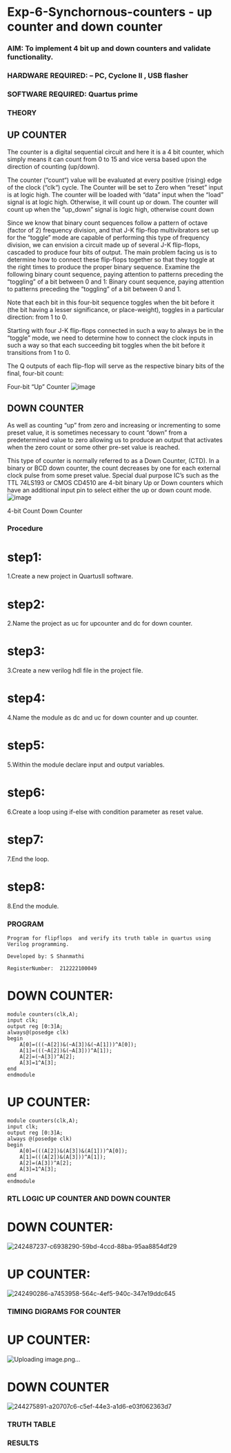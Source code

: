 # Exp-6-Synchornous-counters - up counter and down counter 
### AIM: To implement 4 bit up and down counters and validate  functionality.
### HARDWARE REQUIRED:  – PC, Cyclone II , USB flasher
### SOFTWARE REQUIRED:   Quartus prime
### THEORY 

## UP COUNTER 
The counter is a digital sequential circuit and here it is a 4 bit counter, which simply means it can count from 0 to 15 and vice versa based upon the direction of counting (up/down). 

The counter (“count“) value will be evaluated at every positive (rising) edge of the clock (“clk“) cycle.
The Counter will be set to Zero when “reset” input is at logic high.
The counter will be loaded with “data” input when the “load” signal is at logic high. Otherwise, it will count up or down.
The counter will count up when the “up_down” signal is logic high, otherwise count down

Since we know that binary count sequences follow a pattern of octave (factor of 2) frequency division, and that J-K flip-flop multivibrators set up for the “toggle” mode are capable of performing this type of frequency division, we can envision a circuit made up of several J-K flip-flops, cascaded to produce four bits of output.
The main problem facing us is to determine how to connect these flip-flops together so that they toggle at the right times to produce the proper binary sequence.
Examine the following binary count sequence, paying attention to patterns preceding the “toggling” of a bit between 0 and 1:
Binary count sequence, paying attention to patterns preceding the “toggling” of a bit between 0 and 1.

Note that each bit in this four-bit sequence toggles when the bit before it (the bit having a lesser significance, or place-weight), toggles in a particular direction: from 1 to 0.



 
 

Starting with four J-K flip-flops connected in such a way to always be in the “toggle” mode, we need to determine how to connect the clock inputs in such a way so that each succeeding bit toggles when the bit before it transitions from 1 to 0.

The Q outputs of each flip-flop will serve as the respective binary bits of the final, four-bit count:

 
 

Four-bit “Up” Counter
![image](https://user-images.githubusercontent.com/36288975/169644758-b2f4339d-9532-40c5-af40-8f4f8c942e2c.png)



## DOWN COUNTER 

As well as counting “up” from zero and increasing or incrementing to some preset value, it is sometimes necessary to count “down” from a predetermined value to zero allowing us to produce an output that activates when the zero count or some other pre-set value is reached.

This type of counter is normally referred to as a Down Counter, (CTD). In a binary or BCD down counter, the count decreases by one for each external clock pulse from some preset value. Special dual purpose IC’s such as the TTL 74LS193 or CMOS CD4510 are 4-bit binary Up or Down counters which have an additional input pin to select either the up or down count mode.
![image](https://user-images.githubusercontent.com/36288975/169644844-1a14e123-7228-4ed8-81a9-eb937dff4ac8.png)


4-bit Count Down Counter
### Procedure
# step1:
1.Create a new project in QuartusII software.
# step2:
2.Name the project as uc for upcounter and dc for down counter.
# step3:
3.Create a new verilog hdl file in the project file.
#  step4:
4.Name the module as dc and uc for down counter and up counter.
#  step5:
5.Within the module declare input and output variables.
# step6:
6.Create a loop using if-else with condition parameter as reset value.
# step7:
7.End the loop.
# step8:
8.End the module.



### PROGRAM 
```
Program for flipflops  and verify its truth table in quartus using Verilog programming.

Developed by: S Shanmathi

RegisterNumber:  212222100049
```
# DOWN COUNTER:
```
module counters(clk,A);
input clk;
output reg [0:3]A;
always@(posedge clk)
begin
	A[0]=(((~A[2])&(~A[3])&(~A[1]))^A[0]);
	A[1]=(((~A[2])&(~A[3]))^A[1]);
	A[2]=(~A[3])^A[2];
	A[3]=1^A[3];
end
endmodule
```
# UP COUNTER:
```
module counters(clk,A);
input clk;
output reg [0:3]A;
always @(posedge clk)
begin
	A[0]=(((A[2])&(A[3])&(A[1]))^A[0]);
	A[1]=(((A[2])&(A[3]))^A[1]);
	A[2]=(A[3])^A[2];
	A[3]=1^A[3];
end
endmodule

```

### RTL LOGIC UP COUNTER AND DOWN COUNTER  
# DOWN COUNTER:

![242487237-c6938290-59bd-4ccd-88ba-95aa8854df29](https://github.com/Jeevithaelumalai/Exp-7-Synchornous-counters-/assets/118708245/3e548083-8a69-43df-acf9-e24fe9f6905c)


# UP COUNTER:
![242490286-a7453958-564c-4ef5-940c-347e19ddc645](https://github.com/Jeevithaelumalai/Exp-7-Synchornous-counters-/assets/118708245/86115917-4ce2-4733-894e-18d00ddff8b8)




### TIMING DIGRAMS FOR COUNTER  
# UP COUNTER:

![Uploading image.png…]()




# DOWN COUNTER
![244275891-a20707c6-c5ef-44e3-a1d6-e03f062363d7](https://github.com/Jeevithaelumalai/Exp-7-Synchornous-counters-/assets/118708245/8ee8953d-d3a0-4aaa-932c-9571f6d5b487)


### TRUTH TABLE 






### RESULTS 
